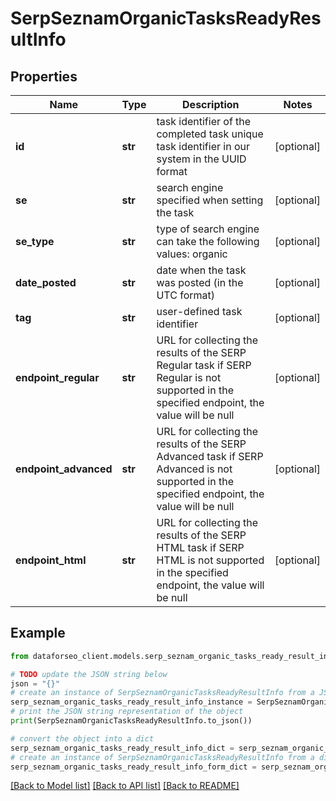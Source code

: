 # SerpSeznamOrganicTasksReadyResultInfo


## Properties

Name | Type | Description | Notes
------------ | ------------- | ------------- | -------------
**id** | **str** | task identifier of the completed task unique task identifier in our system in the UUID format | [optional] 
**se** | **str** | search engine specified when setting the task | [optional] 
**se_type** | **str** | type of search engine can take the following values: organic | [optional] 
**date_posted** | **str** | date when the task was posted (in the UTC format) | [optional] 
**tag** | **str** | user-defined task identifier | [optional] 
**endpoint_regular** | **str** | URL for collecting the results of the SERP Regular task if SERP Regular is not supported in the specified endpoint, the value will be null | [optional] 
**endpoint_advanced** | **str** | URL for collecting the results of the SERP Advanced task if SERP Advanced is not supported in the specified endpoint, the value will be null | [optional] 
**endpoint_html** | **str** | URL for collecting the results of the SERP HTML task if SERP HTML is not supported in the specified endpoint, the value will be null | [optional] 

## Example

```python
from dataforseo_client.models.serp_seznam_organic_tasks_ready_result_info import SerpSeznamOrganicTasksReadyResultInfo

# TODO update the JSON string below
json = "{}"
# create an instance of SerpSeznamOrganicTasksReadyResultInfo from a JSON string
serp_seznam_organic_tasks_ready_result_info_instance = SerpSeznamOrganicTasksReadyResultInfo.from_json(json)
# print the JSON string representation of the object
print(SerpSeznamOrganicTasksReadyResultInfo.to_json())

# convert the object into a dict
serp_seznam_organic_tasks_ready_result_info_dict = serp_seznam_organic_tasks_ready_result_info_instance.to_dict()
# create an instance of SerpSeznamOrganicTasksReadyResultInfo from a dict
serp_seznam_organic_tasks_ready_result_info_form_dict = serp_seznam_organic_tasks_ready_result_info.from_dict(serp_seznam_organic_tasks_ready_result_info_dict)
```
[[Back to Model list]](../README.md#documentation-for-models) [[Back to API list]](../README.md#documentation-for-api-endpoints) [[Back to README]](../README.md)


